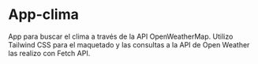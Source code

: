 # App-clima
App para buscar el clima a través de la API OpenWeatherMap.
Utilizo Tailwind CSS para el maquetado y las consultas a la API de Open Weather las realizo con Fetch API.
